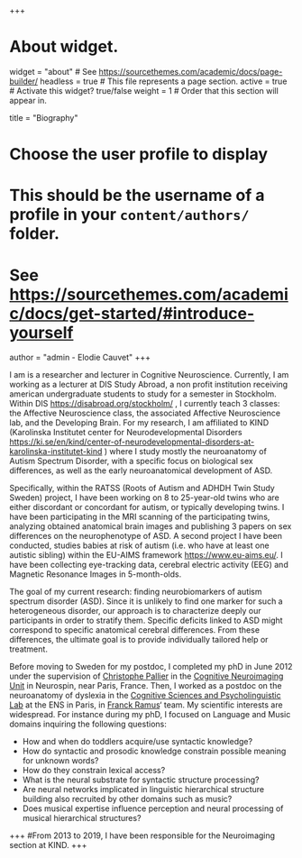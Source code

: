 +++
# About widget.
widget = "about"  # See https://sourcethemes.com/academic/docs/page-builder/
headless = true  # This file represents a page section.
active = true  # Activate this widget? true/false
weight = 1  # Order that this section will appear in.

title = "Biography"

# Choose the user profile to display
# This should be the username of a profile in your `content/authors/` folder.
# See https://sourcethemes.com/academic/docs/get-started/#introduce-yourself
author = "admin - Elodie Cauvet"
+++


I am is a researcher and lecturer in Cognitive Neuroscience. 
Currently, I am working as a lecturer at DIS Study Abroad, a non profit institution receiving american undergraduate students to study for a semester in Stockholm. Within DIS https://disabroad.org/stockholm/ , I currently teach 3 classes: the Affective Neuroscience class, the associated Affective Neuroscience lab, and the Developing Brain. 
For my research, I am affiliated to KIND (Karolinska Institutet center for Neurodevelopmental Disorders  https://ki.se/en/kind/center-of-neurodevelopmental-disorders-at-karolinska-institutet-kind ) where I study mostly the neuroanatomy of Autism Spectrum Disorder, with a specific focus on biological sex differences, as well as the early neuroanatomical development of ASD. 


Specifically, within the RATSS (Roots of Autism and ADHDH Twin Study Sweden) project, I have been working on 8 to 25-year-old twins who are either discordant or concordant for autism, or typically developing twins. I have been participating in the MRI scanning of the participating twins, analyzing obtained anatomical brain images and publishing 3 papers on sex differences on the neurophenotype of ASD.
A second project I have been conducted, studies babies at risk of autism (i.e. who have at least one autistic sibling) within the EU-AIMS framework https://www.eu-aims.eu/. I have been collecting eye-tracking data, cerebral electric activity (EEG) and Magnetic Resonance Images in 5-month-olds.

The goal of my current research: finding neurobiomarkers of autism spectrum disorder (ASD). Since it is unlikely to find one marker for such a heterogeneous disorder, our approach is to characterize deeply our participants in order to stratify them. Specific deficits linked to ASD might correspond to specific anatomical cerebral differences. From these differences, the ultimate goal is to provide individually tailored help or treatment.

Before moving to Sweden for my postdoc, I completed my phD in June 2012 under the supervision of [Christophe Pallier](http://www.pallier.org) in the [Cognitive Neuroimaging Unit](http://www.unicog.org/) in Neurospin, near Paris, France. Then, I worked as a postdoc on the neuroanatomy of dyslexia in the [Cognitive Sciences and Psycholinguistic Lab](http://www.lscp.net/) at the ENS in Paris, in [Franck Ramus](http://www.lscp.net/persons/ramus/en/index.html)‘ team. My scientific interests are widespread. For instance during my phD, I focused on Language and Music domains inquiring the following questions:

* How and when do toddlers acquire/use syntactic knowledge?
* How do syntactic and prosodic knowledge constrain possible meaning for unknown words?
* How do they constrain lexical access?
* What is the neural substrate for syntactic structure processing?
* Are neural networks implicated in linguistic hierarchical structure building also recruited by other domains such as music?
* Does musical expertise influence perception and neural processing of musical hierarchical structures?


+++
#From 2013 to 2019, I have been responsible for the Neuroimaging section at KIND. 
+++
